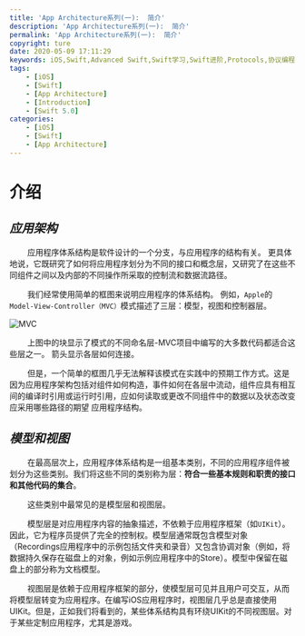 ```yaml
---
title: 'App Architecture系列(一):  简介'
description: 'App Architecture系列(一):  简介'
permalink: 'App Architecture系列(一):  简介'
copyright: ture
date: 2020-05-09 17:11:29
keywords: iOS,Swift,Advanced Swift,Swift学习,Swift进阶,Protocols,协议编程,泛型,编程,多态,Collection Protocols,Error Handling,Encoding and Decoding,Interoperability,App Architecture
tags:
    - [iOS]
    - [Swift]
    - [App Architecture]
    - [Introduction]
    - [Swift 5.0]
categories:
    - [iOS]
    - [Swift]
    - [App Architecture]
---
```



# **介绍**

## ***应用架构***

&nbsp;&nbsp;&nbsp;&nbsp;&nbsp;&nbsp;&nbsp;&nbsp;应用程序体系结构是软件设计的一个分支，与应用程序的结构有关。 更具体地说，它既研究了如何将应用程序划分为不同的接口和概念层，又研究了在这些不同组件之间以及内部的不同操作所采取的控制流和数据流路径。

&nbsp;&nbsp;&nbsp;&nbsp;&nbsp;&nbsp;&nbsp;&nbsp;我们经常使用简单的框图来说明应用程序的体系结构。 例如，`Apple`的`Model-View-Controller（MVC）`模式描述了三层：模型，视图和控制器层。

![MVC](http://q8wtfza4q.bkt.clouddn.com/aain-stp1.png "MVC 体系结构")

&nbsp;&nbsp;&nbsp;&nbsp;&nbsp;&nbsp;&nbsp;&nbsp;上图中的块显示了模式的不同命名层-MVC项目中编写的大多数代码都适合这些层之一。 箭头显示各层如何连接。

&nbsp;&nbsp;&nbsp;&nbsp;&nbsp;&nbsp;&nbsp;&nbsp;但是，一个简单的框图几乎无法解释该模式在实践中的预期工作方式。这是因为应用程序架构包括对组件如何构造，事件如何在各层中流动，组件应具有相互间的编译时引用或运行时引用，应如何读取或更改不同组件中的数据以及状态改变应采用哪些路径的期望 应用程序结构。

<!-- more -->

## ***模型和视图***

&nbsp;&nbsp;&nbsp;&nbsp;&nbsp;&nbsp;&nbsp;&nbsp;在最高层次上，应用程序体系结构是一组基本类别，不同的应用程序组件被划分为这些类别。我们将这些不同的类别称为层：**符合一些基本规则和职责的接口和其他代码的集合**。

&nbsp;&nbsp;&nbsp;&nbsp;&nbsp;&nbsp;&nbsp;&nbsp;这些类别中最常见的是模型层和视图层。

&nbsp;&nbsp;&nbsp;&nbsp;&nbsp;&nbsp;&nbsp;&nbsp;模型层是对应用程序内容的抽象描述，不依赖于应用程序框架（如`UIKit`）。因此，它为程序员提供了完全的控制权。模型层通常既包含模型对象（Recordings应用程序中的示例包括文件夹和录音）又包含协调对象（例如，将数据持久保存在磁盘上的对象，例如示例应用程序中的Store）。模型中保留在磁盘上的部分称为文档模型。

&nbsp;&nbsp;&nbsp;&nbsp;&nbsp;&nbsp;&nbsp;&nbsp;视图层是依赖于应用程序框架的部分，使模型层可见并且用户可交互，从而将模型层转变为应用程序。在编写iOS应用程序时，视图层几乎总是直接使用UIKit。但是，正如我们将看到的，某些体系结构具有环绕UIKit的不同视图层。对于某些定制应用程序，尤其是游戏。